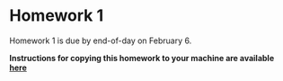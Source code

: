 # Homework 1

Homework 1 is due by end-of-day on February 6.

**Instructions for copying this homework to your machine are available [here](../../retrieving_hw.md)**
